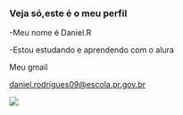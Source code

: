 ### Veja só,este é o meu perfil



-Meu nome é Daniel.R

-Estou estudando e aprendendo com o alura

Meu gmail

daniel.rodrigues09@escola.pr.gov.br

![](https://media.tenor.com/b5znHKYSPmAAAAAM/tipsy.gif)
